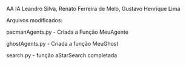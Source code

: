 AA IA
Leandro Silva, Renato Ferreira de Melo, Gustavo Henrique Lima

Arquivos modificados:

  pacmanAgents.py - Criada a Função MeuAgente
  
  ghostAgents.py - Criada a função MeuGhost
  
  search.py - função aStarSearch completada
